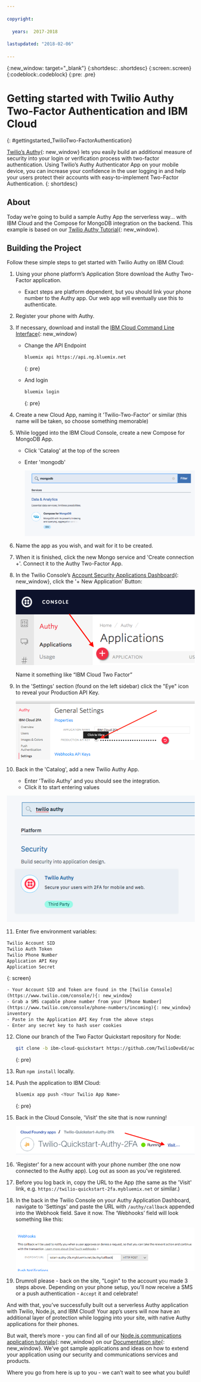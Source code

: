 ```yaml
---

copyright:

  years:  2017-2018

lastupdated: "2018-02-06"

---
```


{:new_window: target="_blank"}
{:shortdesc: .shortdesc}
{:screen:.screen}
{:codeblock:.codeblock}
{:pre: .pre}

# Getting started with Twilio Authy Two-Factor Authentication and IBM Cloud
{: #gettingstarted_TwilioTwo-FactorAuthentication}

[Twilio’s Authy](https://www.twilio.com/two-factor-authentication){: new_window}
lets you easily build an additional measure of security into your login or
verification process with two-factor authentication. Using Twilio’s Authy Authenticator App on your mobile
device, you can increase your confidence in the user logging in and help your
users protect their accounts with easy-to-implement Two-Factor Authentication.
{: shortdesc}

## About

Today we’re going to build a sample Authy App the
serverless way... with IBM Cloud and the Compose for MongoDB integration on the
backend. This example is based on our
[Twilio Authy Tutorial](https://github.com/TwilioDevEd/account-security-2fa-node){: new_window}.

## Building the Project

Follow these simple steps to get started with Twilio Authy on
IBM Cloud:

1. Using your phone platform’s Application Store download the Authy
   Two-Factor application.
   - Exact steps are platform dependent, but you should link your phone number
     to the Authy app. Our web app will eventually use this to authenticate.

2. Register your phone with Authy.

3. If necessary, download and install the
   [IBM Cloud Command Line Interface](https://console.bluemix.net/docs/starters/install_cli.html){: new_window}
   - Change the API Endpoint
     ```bash
     bluemix api https://api.ng.bluemix.net
     ```
     {: pre}

   - And login
     ```bash
     bluemix login
     ```
     {: pre}

4. Create a new Cloud App, naming it 'Twilio-Two-Factor' or similar (this
   name will be taken, so choose something memorable)

5. While logged into the IBM Cloud Console, create a new Compose for MongoDB App.
   - Click 'Catalog' at the top of the screen
   - Enter 'mongodb'

     ![IBM Cloud Compose for MongoDB](images/01-bluemix-composer-mongodb.png)

6. Name the app as you wish, and wait for it to be created.

7. When it is finished, click the new Mongo service and 'Create connection +'.
   Connect it to the Authy Two-Factor App.

8. In the Twilio Console’s
   [Account Security Applications Dashboard](https://www.twilio.com/console/authy/applications){: new_window},
   click the '+ New Application' Button:

   ![Twilio Add Application](images/02-twilio-add-authy-application.png)

   Name it something like “IBM Cloud Two Factor”

9. In the 'Settings' section (found on the left sidebar) click the "Eye" icon
   to reveal your Production API Key.

   ![Twilio Get Production API Key](images/03-twilio-production-api-key.png)

10. Back in the 'Catalog', add a new Twilio Authy App.
    - Enter 'Twilio Authy' and you should see the integration.
    - Click it to start entering values

  ![IBM Cloud Put API Key](images/04-add-two-factor.png)

11. Enter five environment variables:
  ```
  Twilio Account SID
  Twilio Auth Token
  Twilio Phone Number
  Application API Key
  Application Secret
  ```
  {: screen}

    - Your Account SID and Token are found in the [Twilio Console](https://www.twilio.com/console/){: new_window}
    - Grab a SMS capable phone number from your [Phone Number](https://www.twilio.com/console/phone-numbers/incoming){: new_window} inventory
    - Paste in the Application API Key from the above steps
    - Enter any secret key to hash user cookies

12. Clone our branch of the Two Factor Quickstart repository for Node:

    ```bash
    git clone -b ibm-cloud-quickstart https://github.com/TwilioDevEd/account-security-2fa-node.git
    ```
    {: pre}

13. Run `npm install` locally.

14. Push the application to IBM Cloud:

    ```bash
    bluemix app push <Your Twilio App Name>
    ```
    {: pre}

13. Back in the Cloud Console, 'Visit' the site that is now running!

    ![IBM Cloud Visit Site](images/05-ibm-cloud-visit-site.png)

14. 'Register' for a new account with your phone number (the one now connected
    to the Authy app).  Log out as soon as you’ve registered.

15. Before you log back in, copy the URL to the App (the same as the 'Visit'
    link, e.g. `https://twilio-quickstart-2fa.mybluemix.net` or similar.)

16. In the back in the Twilio Console on your Authy Application Dashboard,
    navigate to 'Settings' and paste the URL with `/authy/callback` appended
    into the Webhook field.  Save it now.  The ‘Webhooks’ field will look
    something like this:

    ![Twilio Webhook](images/06-twilio-authy-webhook.png)

17. Drumroll please - back on the site, "Login" to the account you made 3 steps
    above. Depending on your phone setup, you'll now receive a SMS or a push authentication - `Accept` it and celebrate!

And with that, you’ve successfully built out a serverless Authy application with Twilio, Node.js, and IBM Cloud! Your app’s users will now have
an additional layer of protection while logging into your site, with native Authy
applications for their phones.

But wait, there’s more - you can find all of our
[Node.js communications application tutorials](https://www.twilio.com/docs/tutorials?order_by=-popularity_rank&filter-language=node){: new_window}
on our [Documentation site](https://www.twilio.com/docs/){: new_window}. We’ve got sample
applications and ideas on how to extend your application using our security
and communications services and products.

Where you go from here is up to you - we can’t wait to see what you build!
